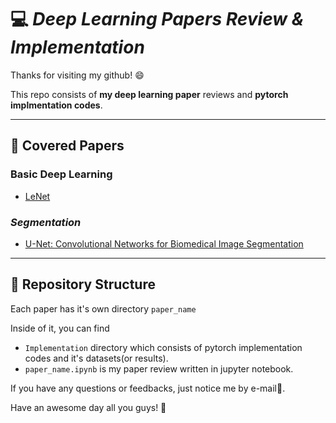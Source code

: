 # 💻 **_Deep Learning Papers Review & Implementation_**  

Thanks for visiting my github! 😄  

This repo consists of **my deep learning paper** reviews and **pytorch implmentation codes**.
***
## 📑 **Covered Papers**
### Basic Deep Learning  
* [LeNet](https://ieeexplore.ieee.org/document/726791)

### _Segmentation_
* [U-Net: Convolutional Networks for Biomedical Image Segmentation
](https://arxiv.org/abs/1505.04597)  

***  
## 📂 **Repository Structure**  
Each paper has it's own directory `paper_name`  
  
Inside of it, you can find  
* `Implementation` directory which consists of pytorch implementation codes and it's datasets(or results).  
* `paper_name.ipynb` is my paper review written in jupyter notebook.  
  
If you have any questions or feedbacks, just notice me by e-mail📩.  
  
Have an awesome day all you guys! 🤗
